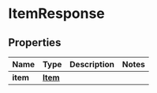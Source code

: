 

# ItemResponse

## Properties

Name | Type | Description | Notes
------------ | ------------- | ------------- | -------------
**item** | [**Item**](Item.md) |  | 



